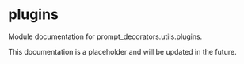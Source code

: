 # plugins

Module documentation for prompt_decorators.utils.plugins.

This documentation is a placeholder and will be updated in the future.

